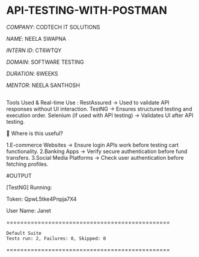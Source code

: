 # API-TESTING-WITH-POSTMAN

*COMPANY*: CODTECH IT SOLUTIONS

*NAME*: NEELA SWAPNA

*INTERN ID*: CT6WTQY

*DOMAIN*: SOFTWARE TESTING

*DURATION*: 6WEEKS

*MENTOR*: NEELA SANTHOSH



##
Tools Used & Real-time Use :
RestAssured → Used to validate API responses without UI interaction.
TestNG → Ensures structured testing and execution order.
Selenium (if used with API testing) → Validates UI after API testing.

🔹 Where is this useful?

1.E-commerce Websites → Ensure login APIs work before testing cart functionality.
2.Banking Apps → Verify secure authentication before fund transfers.
3.Social Media Platforms → Check user authentication before fetching profiles.




#OUTPUT

[TestNG] Running:

Token: QpwL5tke4Pnpja7X4

User Name: Janet

===============================================

    Default Suite
    Tests run: 2, Failures: 0, Skipped: 0
===============================================
